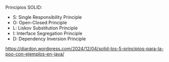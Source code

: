 Principios SOLID:
- S: Single Responsibility Principle
- O: Open-Closed Principle
- L: Liskov Substitution Principle
- I: Interface Segregation Principle
- D: Dependency Inversion Principle

https://diardon.wordpress.com/2024/12/04/solid-los-5-principios-para-la-poo-con-ejemplos-en-java/
